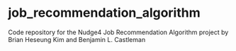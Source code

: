 # job_recommendation_algorithm
Code repository for the Nudge4 Job Recommendation Algorithm project by Brian Heseung Kim and Benjamin L. Castleman
